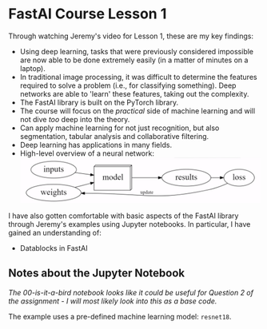 # FastAI Course Lesson 1
Through watching Jeremy's video for Lesson 1, these are my key findings:
* Using deep learning, tasks that were previously considered impossible are now able to be done extremely easily (in a matter of minutes on a laptop).
* In traditional image processing, it was difficult to determine the features required to solve a problem (i.e., for classifying something). Deep networks are able to 'learn' these features, taking out the complexity.
* The FastAI library is built on the PyTorch library.
* The course will focus on the *practical* side of machine learning and will not dive *too* deep into the theory.
* Can apply machine learning for not just recognition, but also segmentation, tabular analysis and collaborative filtering.
* Deep learning has applications in many fields.
* High-level overview of a neural network:
![](/images/lesson1_neural_networks.PNG "High-Level Overview of a Neural Network")

I have also gotten comfortable with basic aspects of the FastAI library through Jeremy's examples using Jupyter notebooks. In particular, I have gained an understanding of:
* Datablocks in FastAI

## Notes about the Jupyter Notebook
*The 00-is-it-a-bird notebook looks like it could be useful for Question 2 of the assignment - I will most likely look into this as a base code.*

The example uses a pre-defined machine learning model: `resnet18`.

